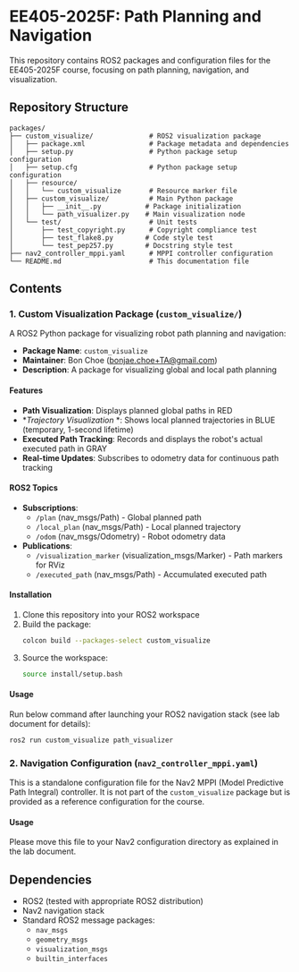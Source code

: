 # EE405-2025F: Path Planning and Navigation

This repository contains ROS2 packages and configuration files for the EE405-2025F course, focusing on path planning, navigation, and visualization.

## Repository Structure

```
packages/
├── custom_visualize/              # ROS2 visualization package
│   ├── package.xml                # Package metadata and dependencies
│   ├── setup.py                   # Python package setup configuration
│   ├── setup.cfg                  # Python package setup configuration
│   ├── resource/
│   │   └── custom_visualize       # Resource marker file
│   ├── custom_visualize/          # Main Python package
│   │   ├── __init__.py           # Package initialization
│   │   └── path_visualizer.py    # Main visualization node
│   └── test/                      # Unit tests
│       ├── test_copyright.py      # Copyright compliance test
│       ├── test_flake8.py        # Code style test
│       └── test_pep257.py        # Docstring style test
├── nav2_controller_mppi.yaml      # MPPI controller configuration
└── README.md                      # This documentation file
```

## Contents

### 1. Custom Visualization Package (`custom_visualize/`)

A ROS2 Python package for visualizing robot path planning and navigation:

- **Package Name**: `custom_visualize`
- **Maintainer**: Bon Choe (bonjae.choe+TA@gmail.com)
- **Description**: A package for visualizing global and local path planning

#### Features

- **Path Visualization**: Displays planned global paths in RED
- \*_Trajectory Visualization_ \*: Shows local planned trajectories in BLUE (temporary, 1-second lifetime)
- **Executed Path Tracking**: Records and displays the robot's actual executed path in GRAY
- **Real-time Updates**: Subscribes to odometry data for continuous path tracking

#### ROS2 Topics

- **Subscriptions**:
  - `/plan` (nav_msgs/Path) - Global planned path
  - `/local_plan` (nav_msgs/Path) - Local planned trajectory
  - `/odom` (nav_msgs/Odometry) - Robot odometry data
- **Publications**:
  - `/visualization_marker` (visualization_msgs/Marker) - Path markers for RViz
  - `/executed_path` (nav_msgs/Path) - Accumulated executed path

#### Installation

1. Clone this repository into your ROS2 workspace
2. Build the package:
   ```bash
   colcon build --packages-select custom_visualize
   ```
3. Source the workspace:
   ```bash
   source install/setup.bash
   ```

#### Usage

Run below command after launching your ROS2 navigation stack (see lab document for details):

```bash
ros2 run custom_visualize path_visualizer
```

### 2. Navigation Configuration (`nav2_controller_mppi.yaml`)

This is a standalone configuration file for the Nav2 MPPI (Model Predictive Path Integral) controller. It is not part of the `custom_visualize` package but is provided as a reference configuration for the course.

#### Usage

Please move this file to your Nav2 configuration directory as explained in the lab document.

## Dependencies

- ROS2 (tested with appropriate ROS2 distribution)
- Nav2 navigation stack
- Standard ROS2 message packages:
  - `nav_msgs`
  - `geometry_msgs`
  - `visualization_msgs`
  - `builtin_interfaces`
